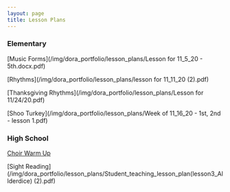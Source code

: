 ```yaml
---
layout: page
title: Lesson Plans
---
```


### Elementary

[Music Forms](/img/dora_portfolio/lesson_plans/Lesson for 11_5_20 - 5th.docx.pdf)

[Rhythms](/img/dora_portfolio/lesson_plans/lesson for 11_11_20 (2).pdf)

[Thanksgiving Rhythms](/img/dora_portfolio/lesson_plans/Lesson for 11/24/20.pdf)

[Shoo Turkey](/img/dora_portfolio/lesson_plans/Week of 11_16_20 - 1st, 2nd - lesson 1.pdf)

### High School

[Choir Warm Up](/img/dora_portfolio/lesson_plans/Lesson_for_10/15/20(2).pdf)

[Sight Reading](/img/dora_portfolio/lesson_plans/Student_teaching_lesson_plan(lesson3_Allderdice) (2).pdf)

